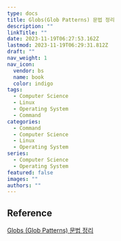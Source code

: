 ```yaml
---
type: docs
title: Globs(Glob Patterns) 문법 정리
description: ""
linkTitle: ""
date: 2023-11-19T06:27:53.162Z
lastmod: 2023-11-19T06:29:31.812Z
draft: ""
nav_weight: 1
nav_icon:
  vendor: bs
  name: book
  color: indigo
tags:
  - Computer Science
  - Linux
  - Operating System
  - Command
categories:
  - Command
  - Computer Science
  - Linux
  - Operating System
series:
  - Computer Science
  - Operating System
featured: false
images: ""
authors: ""
---
```


## Reference

[Globs (Glob Patterns) 문법 정리](https://www.daleseo.com/glob-patterns/)
